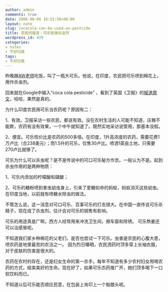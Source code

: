 ```yaml
---
author: admin
comments: true
date: 2006-08-06 16:52:58+00:00
layout: note
slug: cocacola-can-be-used-as-pestcide
title: 农民的福音：可乐能做杀虫剂
wordpress_id: 479
categories:
- notes
- 不好归类
tags:
- 不好归类
---
```


昨晚跟[AW老师](http://blog.hexun.com/aw98)吃饭，叫了一瓶大可乐。他说，在印度，农民把可乐喷到棉花上，用作杀虫剂。

回来就在Google中输入“coca cola pesticide” ，看到了英国《卫报》的[报道原文](http://www.guardian.co.uk/india/story/0,12559,1341454,00.html)，哈哈，果然是真的。

为什么印度农民用可乐当农药呢？原因有二：

1、有效。卫报采访一些农民，都说有效。没在农村生活的人可能不知道，庄稼不能欺，农药有没有效果，一个中午就知道了。既然实地采访说管用，那基本没假。

2、便宜。可乐性价比是农药的500多倍。在印度，1升高浓度的农药，需要花费1万卢比（合238美元）；而1.5升的可乐，仅售30卢比。喷洒1英亩土地，只需要270卢比就够了。

可乐为什么可以杀虫呢？是不是传说中的可口可乐秘方作祟。一般认为不是。起到杀虫作用的是两种物质：

1、可乐内添加的柠檬酸和磷酸；

2、可乐的糖粉喷到害虫幼虫身上，引来了爱糖如命的蚂蚁，蚂蚁消灭这些幼虫。在印度当地，以前就有喷糖水除虫的做法。

不管怎么说，这一消息对可口可乐、百事可乐的打击很大。在中国一直传说可乐杀精子，现在成了杀虫剂，估计会对可乐的销售有影响。

可乐的用途真是广啊，西方人经常用来冲洗卫生间，擦车窗和除锈。 可乐熬姜还可以治感冒呢。

不知道我们家乡种棉花的父老们，是否也尝试一下可乐。虫害是农民的心腹大患，喷农药是地里最苦的农活之一。 因为烈日曝晒，农民洒药时顶多穿上长袖衣服，对于皮肤的伤害是很大的。

农药在农村的存在，还是妇女生命的第一杀手。每年不知道有多少农村妇女用喝农药的方式，结束美好的生命。现在好了，如果可乐农药推广开，她们顶多喝下一口软饮料而已。

不知道以后可乐能否顺应民意，在包装上肯印上一个骷髅头呢。
